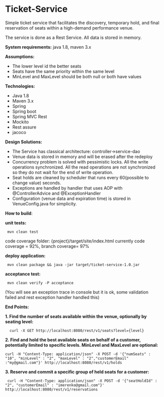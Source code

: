 # Ticket-Service


Simple ticket service that facilitates the discovery, temporary hold, and final reservation of seats within a high-demand performance
venue.

The service is done as a Rest Service. All data is stored in memory.

**System requirements:** java 1.8, maven 3.x

**Assumptions:**
 - The lower level id the better seats
 - Seats have the same priority within the same level
 - MinLevel and MaxLevel should be both null or both have values
  
**Technologies:**

 - Java 1.8
 - Maven 3.x
 - Spring
 - Spring boot
 - Spring MVC Rest
 - Mockito
 - Rest assure
 - jacoco
 
 
 **Design Solutions:**

 - The Service has classical architecture: controller->service-dao
 - Venue data is stored in memory and will be erased after the redeploy
 - Concurrency problem is solved with pessimistic locks. All the write operations synchronized.  All the read operations are not    synchronized so they do not wait for the end of write operation.
 -  Seat holds are cleaned by scheduler that runs every 60(possible to change value) seconds.
 -  Exceptions are handled by handler that uses AOP with @ControllerAdvice and @ExceptionHandler
 -  Configuration (venue data and expiration time) is stored in VenueConfig.java for simplicity.

    

 **How to build**:
 
 
**unit tests:**
   

     mvn clean test

 code coverage folder: {project}/target/site/index.html
 currently code coverage = 92%, branch coverage= 97%
 
 
**deploy application:**
   

     mvn clean package && java -jar target/ticket-service-1.0.jar 

 
 **acceptance test:**

     mvn clean verify -P acceptance

 (You will see an exception trace in console but it is ok, some validation failed and rest exception handler handled this)
 
**End Points:**
 
 **1. Find the number of seats available within the venue, optionally by seating level:**         

      curl -X GET http://localhost:8080/rest/v1/seats?level={level}

 
  **2. Find and hold the best available seats on behalf of a customer, potentially limited to specific levels. MinLevel and MaxLevel are optional:**
  
    curl -H "Content-Type: application/json" -X POST -d '{"numSeats" : "10", "minLevel" : "2", "maxLevel" : "2","customerEmail" :"my@gmail.com"}' http://localhost:8080/rest/v1/holds

 
  **3. Reserve and commit a specific group of held seats for a customer:**
 

     curl -H "Content-Type: application/json" -X POST -d '{"seatHoldId" : "2", "customerEmail" : "imerenko@gmail.com"}' http://localhost:8080/rest/v1/reservations
 

